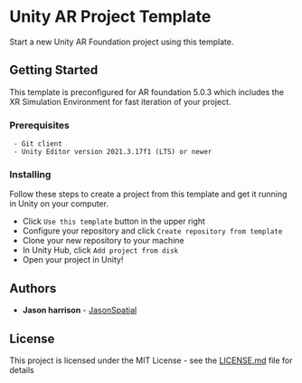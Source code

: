 # Unity AR Project Template

Start a new Unity AR Foundation project using this template.

## Getting Started

This template is preconfigured for AR foundation 5.0.3 which includes the XR Simulation Environment for fast iteration of your project.

### Prerequisites

```
 - Git client
 - Unity Editor version 2021.3.17f1 (LTS) or newer
```

### Installing

Follow these steps to create a project from this template and get it running in Unity on your computer.

* Click `Use this template` button in the upper right 
* Configure your repository and click `Create repository from template`
* Clone your new repository to your machine
* In Unity Hub, click `Add project from disk`
* Open your project in Unity!

## Authors

* **Jason harrison** - [JasonSpatial](https://github.com/JasonSpatial)

## License

This project is licensed under the MIT License - see the [LICENSE.md](LICENSE.md) file for details
